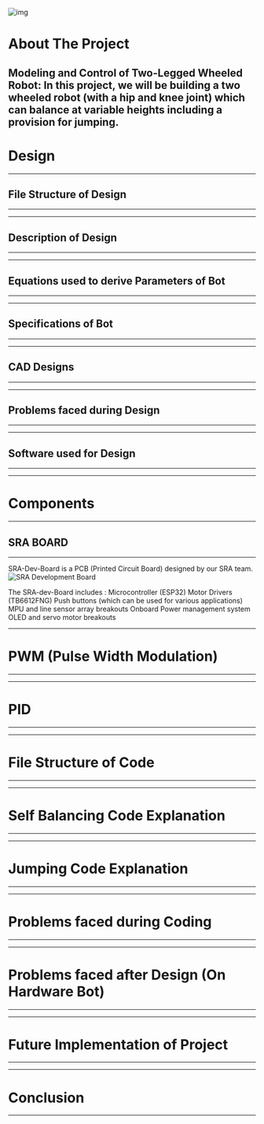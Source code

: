 ![img]()

# About The Project
Modeling and Control of Two-Legged Wheeled Robot:
In this project, we will be building a two wheeled robot (with a hip and knee joint) which can balance at variable heights including a provision for jumping.
---
# Design
---
## File Structure of Design
---

---
## Description of Design
---

---
## Equations used to derive Parameters of Bot
---

---

## Specifications of Bot
---

---
## CAD Designs
---

---

## Problems faced during Design
---

---

## Software used for Design
---

---

# Components
---
## SRA BOARD
---
SRA-Dev-Board is a PCB (Printed Circuit Board) designed by our SRA team.
![SRA Development Board]()

The SRA-dev-Board includes :
Microcontroller (ESP32)
Motor Drivers (TB6612FNG)
Push buttons (which can be used for various applications)
MPU and line sensor array breakouts
Onboard Power management system
OLED and servo motor breakouts


---

# PWM (Pulse Width Modulation)
---

---

# PID
---

---

# File Structure of Code
---

---

# Self Balancing Code Explanation
---

---

# Jumping Code Explanation
---

---

# Problems faced during Coding
---

---

# Problems faced after Design (On Hardware Bot)
---


---

# Future Implementation of Project
---

---

# Conclusion
---




